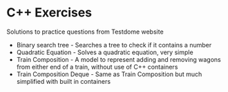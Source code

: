 # C++ Exercises

Solutions to practice questions from Testdome website

* Binary search tree - Searches a tree to check if it contains a number
* Quadratic Equation - Solves a quadratic equation, very simple
* Train Composition - A model to represent adding and removing wagons from either end of a train, without use of C++ containers
* Train Composition Deque - Same as Train Composition but much simplified with built in containers
